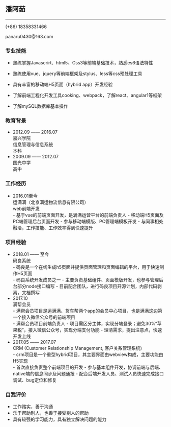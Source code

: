 <head>
  <link rel="stylesheet" href="./style.css">
</head>

## 潘阿茹

---

<p class="text-right">(+86) 18358331466 </p>
<p class="text-right">panaru0430@163.com</p>

### 专业技能

- 熟练掌握Javascrirt、html5、Css3等前端基础技术，熟悉es6语法特性

- 熟练使用vue、jquery等前端框架及stylus、less等css预处理工具 

- 具有丰富的移动端H5页面（hybrid app）开发经验

- 了解前端工程化开发工具cooking、webpack，了解react、angular1等框架

- 了解mySQL数据库基本操作

### 教育背景

- <div class="tab-time">2012.09 —— 2016.07</div>
  <div class="tab-slimmer">嘉兴学院</div>
  <div class="tab-slim">信息管理与信息系统</div>
  <div class="tab-slim">本科</div>

- <div class="tab-time">2009.09 —— 2012.07</div>
  <div class="tab-slimmer">国光中学</div>
  <div class="tab-slim">高中</div>

### 工作经历

- <div class="tab-time">2016.01至今</div>
  <div class="tab-fatter">运满满（北京满运物流信息有限公司）</div>
  <div class="tab-slim">web前端开发</div>
  - 基于vue的前端页面开发，是满满运营平台的前端负责人
  - 移动端H5页面及PC端管理后台页面开发
  - 参与移动端模版、PC管理端模板开发
  - 与同事相处融洽，工作技能、工作效率得到快速提升


### 项目经验

- <div class="tab-time">2018.01 —— 至今</div>
  <div class="tab-fatterer">码良系统</div>
  - 码良是一个在线生成h5页面并提供页面管理和页面编辑的平台，用于快速制作H5页面</li>
  - 码良系统开发成员之一</li>
  - 主要负责基础组件、页面模版开发，也参与管理后台部分node接口编写</li>
  - 目前配合团队，进行码良项目开源计划，内部代码剥离，文档撰写</li>

- <div class="tab-time">2017.10</div>
  <div class="tab-fatterer">满帮会员</div>
  - 满帮会员项目是运满满、货车帮两个app的会员中心项目，也是满满这边第一个接入微信公众号的前端项目</li>
  - 满帮会员项目前端负责人</li>
  - 项目需区分主体，实现分端登录；避免30%“苹果税”，接入微信公众号，实现分端支付功能</li>
  - 理清需求，提出注意点，快速开发上线</li>

- <div class="tab-time">2017.05 —— 2017.07</div>
  <div class="tab-fatterer">CRM (Customer Relationship Management, 客户关系管理系统)</div>
  - crm项目是一个重型hybrid项目，其主要界面由webview构成，主要功能由H5实现</li>
  - 首次直接负责整个前端项目的开发</li>
  - 参与基本组件开发，协调前端与后端、native端的信息同步及问题通报</li>
  - 配合后端开发人员、测试人员快速完成接口调试、bug定位和修复</li>

### 自我评价

- 工作踏实，善于沟通
- 乐于帮助别人，也善于接受别人的帮助
- 具有较强的学习能力，具有独立解决问题的能力
